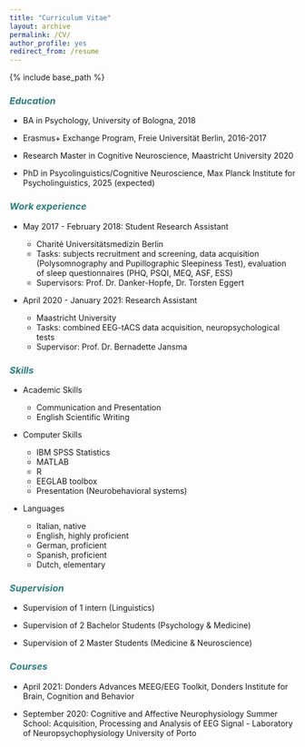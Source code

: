 ```yaml
---
title: "Curriculum Vitae"
layout: archive
permalink: /CV/
author_profile: yes
redirect_from: /resume
---
```


{% include base_path %}

### <span style="color: #307D7E"> _Education_ </span>

* BA in Psychology, University of Bologna, 2018

* Erasmus+ Exchange Program, Freie Universität Berlin, 2016-2017

* Research Master in Cognitive Neuroscience, Maastricht University 2020

* PhD in Psycolinguistics/Cognitive Neuroscience, Max Planck Institute for Psycholinguistics, 2025 (expected) 

### <span style="color: #307D7E"> _Work experience_ </span>

* May 2017 - February 2018: Student Research Assistant
  + Charité Universitätsmedizin Berlin
  + Tasks: subjects recruitment and screening, data acquisition (Polysomnography and Pupillographic Sleepiness Test), evaluation of sleep questionnaires (PHQ, PSQI, MEQ, ASF, ESS)
  + Supervisors: Prof. Dr. Danker-Hopfe, Dr. Torsten Eggert 
  
* April 2020 - January 2021: Research Assistant
  + Maastricht University 
  + Tasks: combined EEG-tACS data acquisition, neuropsychological tests
  + Supervisor: Prof. Dr. Bernadette Jansma 

### <span style="color: #307D7E"> _Skills_ </span>

* Academic Skills
  + Communication and Presentation
  + English Scientific Writing 
  
* Computer Skills
  + IBM SPSS Statistics
  + MATLAB
  + R
  + EEGLAB toolbox
  + Presentation (Neurobehavioral systems)
  
* Languages 
  + Italian, native 
  + English, highly proficient
  + German, proficient
  + Spanish, proficient
  + Dutch, elementary  

### <span style="color: #307D7E"> _Supervision_ </span>


* Supervision of 1 intern (Linguistics)

* Supervision of 2 Bachelor Students (Psychology & Medicine)

* Supervision of 2 Master Students (Medicine & Neuroscience) 

### <span style="color: #307D7E"> *Courses* </span>

* April 2021: Donders Advances MEEG/EEG Toolkit, Donders Institute for Brain, Cognition and Behavior

* September 2020: Cognitive and Affective Neurophysiology Summer School: Acquisition, Processing and Analysis of EEG Signal - Laboratory of Neuropsychophysiology University of Porto
